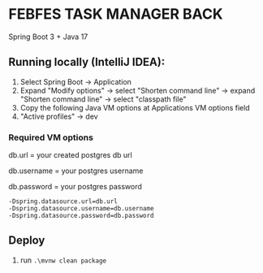 # FEBFES TASK MANAGER BACK

Spring Boot 3 + Java 17

## Running locally (IntelliJ IDEA):

1. Select Spring Boot -> Application
2. Expand "Modify options" -> select "Shorten command line"  -> expand "Shorten command line" -> select "classpath file"
3. Copy the following Java VM options at Applications VM options field
4. "Active profiles" -> dev

### Required VM options

db.url = your created postgres db url

db.username = your postgres username

db.password = your postgres password

```
-Dspring.datasource.url=db.url
-Dspring.datasource.username=db.username
-Dspring.datasource.password=db.password
```

## Deploy

1. run `.\mvnw clean package`
